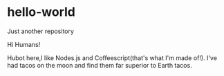 # hello-world
Just another repository

Hi Humans!

Hubot here,I like Nodes.js and Coffeescript(that's what I'm made of!).
I've had tacos on the moon and find them far superior to Earth tacos.
